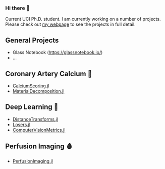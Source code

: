 ### Hi there 👋

Current UCI Ph.D. student. I am currently working on a number of projects. Please check out [my webpage](https://glassnotebook.io/) to see the projects in full detail.

## General Projects
- Glass Notebook (https://glassnotebook.io/)
- ...

## Coronary Artery Calcium 🦴
- [CalciumScoring.jl](https://github.com/Dale-Black/CalciumScoring.jl)
- [MaterialDecomposition.jl](https://github.com/Dale-Black/MaterialDecomposition.jl)

## Deep Learning 🤖
- [DistanceTransforms.jl](https://github.com/Dale-Black/DistanceTransforms.jl)
- [Losers.jl](https://github.com/Dale-Black/Losers.jl)
- [ComputerVisionMetrics.jl](https://github.com/Dale-Black/ComputerVisionMetrics.jl)

## Perfusion Imaging 🩸
- [PerfusionImaging.jl](https://github.com/Dale-Black/PerfusionImaging.jl)
